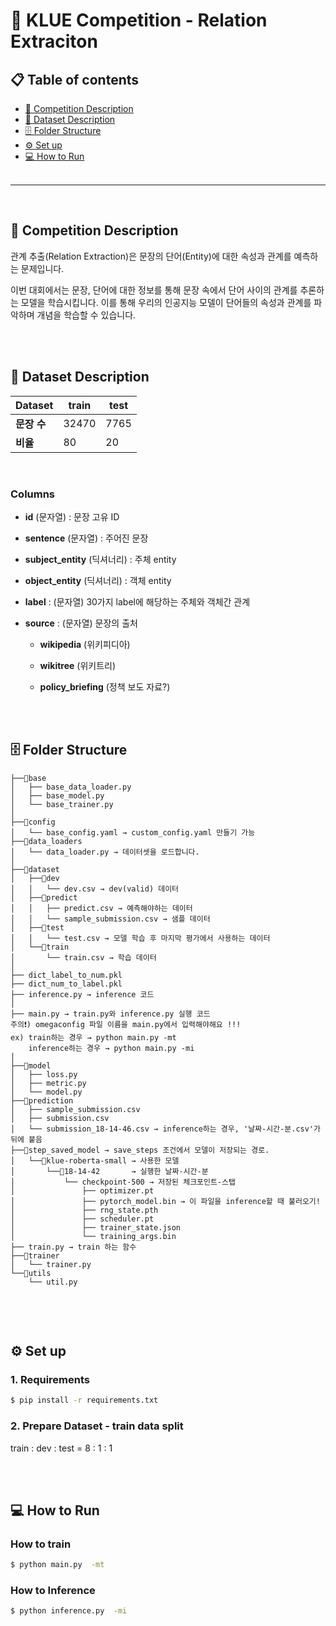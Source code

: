 # 🏅 KLUE Competition - Relation Extraciton


## 📋 Table of contents

* [📝 Competition Description](#competition)
* [💾 Dataset Description](#dataset)
* [🗄 Folder Structure](#folder)
* [⚙️ Set up](#setup)
* [💻 How to Run](#torun)
<br><br/>

---

<br>

## 📝 Competition Description <a name='competition'></a>

관계 추출(Relation Extraction)은 문장의 단어(Entity)에 대한 속성과 관계를 예측하는 문제입니다. 

이번 대회에서는 문장, 단어에 대한 정보를 통해 문장 속에서 단어 사이의 관계를 추론하는 모델을 학습시킵니다. 이를 통해 우리의 인공지능 모델이 단어들의 속성과 관계를 파악하며 개념을 학습할 수 있습니다. 


<br><br>

## 💾 Dataset Description <a name='dataset'></a>
 
| Dataset            | train                    | test |
| ------------------ | ----------------------- |--------------- |
| **문장 수**        | 32470      |     7765   |
| **비율**        | 80      |     20 |

<br/>

### Columns
* **id** (문자열) : 문장 고유 ID 

* **sentence** (문자열) : 주어진 문장

* **subject_entity** (딕셔너리) : 주체 entity

* **object_entity** (딕셔너리) : 객체 entity

* **label** : (문자열) 30가지 label에 해당하는 주체와 객체간 관계

* **source** : (문자열) 문장의 출처

    * **wikipedia** (위키피디아)

    * **wikitree** (위키트리)

    * **policy_briefing** (정책 보도 자료?)

<br><br>

## 🗄 Folder Structure <a name='folder'></a>
```
├──📁base 
│   ├── base_data_loader.py
│   ├── base_model.py
│   └── base_trainer.py
│
├──📁config
│   └── base_config.yaml → custom_config.yaml 만들기 가능
├──📁data_loaders
│   └── data_loader.py → 데이터셋을 로드합니다. 
│
├──📁dataset
│   ├──📁dev
│   │   └── dev.csv → dev(valid) 데이터
│   ├──📁predict
│   │   ├── predict.csv → 예측해야하는 데이터
│   │   └── sample_submission.csv → 샘플 데이터
│   ├──📁test
│   │   └── test.csv → 모델 학습 후 마지막 평가에서 사용하는 데이터
│   └──📁train
│       └── train.csv → 학습 데이터
│
├── dict_label_to_num.pkl
├── dict_num_to_label.pkl
├── inference.py → inference 코드
│
├── main.py → train.py와 inference.py 실행 코드
주의❗️) omegaconfig 파일 이름을 main.py에서 입력해야해요 !!!
ex) train하는 경우 → python main.py -mt
    inference하는 경우 → python main.py -mi
│
├──📁model
│   ├── loss.py
│   ├── metric.py 
│   └── model.py
├──📁prediction
│   ├── sample_submission.csv
│   ├── submission.csv
│   └── submission_18-14-46.csv → inference하는 경우, '날짜-시간-분.csv'가 뒤에 붙음
├──📁step_saved_model → save_steps 조건에서 모델이 저장되는 경로.
│   └──📁klue-roberta-small → 사용한 모델
│       └──📁18-14-42       → 실행한 날짜-시간-분
│           └── checkpoint-500 → 저장된 체크포인트-스탭
│               ├── optimizer.pt
│               ├── pytorch_model.bin → 이 파일을 inference할 때 불러오기!
│               ├── rng_state.pth
│               ├── scheduler.pt
│               ├── trainer_state.json
│               └── training_args.bin
├── train.py → train 하는 함수
├──📁trainer
│   └── trainer.py
└──📁utils
    └── util.py


```

<br><br>

## ⚙️ Set up <a name='setup'></a>

### 1. Requirements

```bash
$ pip install -r requirements.txt
```

### 2. Prepare Dataset - train data split
train : dev : test = 8 : 1 : 1

<br><br>

## 💻 How to Run <a name='torun'></a>

### How to train

```bash
$ python main.py  -mt
```

### How to Inference

```bash
$ python inference.py  -mi
```
